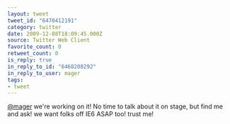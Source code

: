 ```yaml
---
layout: tweet
tweet_id: "6470412191"
category: twitter
date: 2009-12-08T18:09:45.000Z
source: Twitter Web Client
favorite_count: 0
retweet_count: 0
is_reply: true
in_reply_to_id: "6468208292"
in_reply_to_user: mager
tags:
- tweet
---
```


[@mager](https://twitter.com/@mager) we're working on it! No time to talk about it on stage, but find me and ask! we want folks off IE6 ASAP too! trust me!
